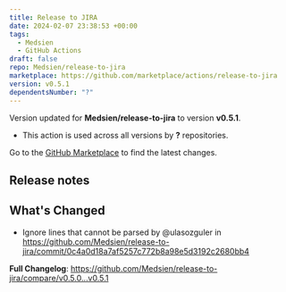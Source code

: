 ```yaml
---
title: Release to JIRA
date: 2024-02-07 23:38:53 +00:00
tags:
  - Medsien
  - GitHub Actions
draft: false
repo: Medsien/release-to-jira
marketplace: https://github.com/marketplace/actions/release-to-jira
version: v0.5.1
dependentsNumber: "?"
---
```



Version updated for **Medsien/release-to-jira** to version **v0.5.1**.
- This action is used across all versions by **?** repositories.

Go to the [GitHub Marketplace](https://github.com/marketplace/actions/release-to-jira) to find the latest changes.

## Release notes

## What's Changed
* Ignore lines that cannot be parsed  by @ulasozguler in https://github.com/Medsien/release-to-jira/commit/0c4a0d18a7af5257c772b8a98e5d3192c2680bb4

**Full Changelog**: https://github.com/Medsien/release-to-jira/compare/v0.5.0...v0.5.1

